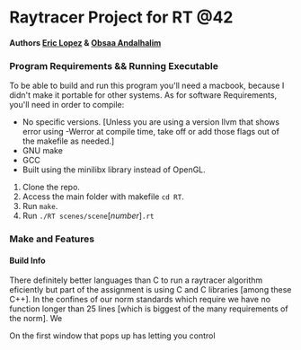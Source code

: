 # Raytracer Project for RT @42
#### Authors <a href="https://github.com/elopez17" rel="blank">Eric Lopez</a> & <a href="https://github.com/elopez17" rel="blank">Obsaa Andalhalim</a>

### Program Requirements && Running Executable

To be able to build and run this program you'll need a macbook, because I didn't make it portable for other systems. As for software Requirements, you'll need in order to compile:

* No specific versions. [Unless you are using a version llvm that shows error using -Werror at compile time, take off or add those flags out of the makefile as needed.] 
* GNU make
* GCC
* Built using the minilibx library instead of OpenGL.

1. Clone the repo.
2. Access the main folder with makefile `cd RT`.
3. Run `make`.
4. Run `./RT scenes/scene`[*number*]`.rt`


### Make and Features

#### Build Info

There definitely better languages than C to run a raytracer algorithm eficiently but part of the assignment is using C and C libraries [among these C++]. In the confines of our norm standards which require we have no function longer than 25 lines [which is biggest of the many requirements of the norm]. We 

On the first window that pops up has letting you control 



